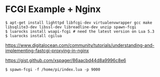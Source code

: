 # FCGI Example + Nginx

	$ apt-get install lighttpd libfcgi-dev virtualenvwrapper gcc make libsqlite3-dev libssl-dev libreadline-dev unzip spawn-fcgi
	$ luarocks install wsapi-fcgi # need the latest version on Lua 5.3
	$ luarocks install cgilua

<https://www.digitalocean.com/community/tutorials/understanding-and-implementing-fastcgi-proxying-in-nginx>

<https://gist.github.com/xspager/86aacbd44d8a9996c8e6>

	$ spawn-fcgi -f /home/pi/index.lua -p 9000

